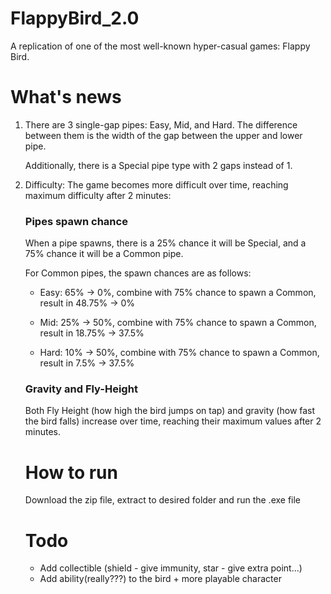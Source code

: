 # FlappyBird_2.0

A replication of one of the most well-known hyper-casual games: Flappy Bird.

# What's news

1. There are 3 single-gap pipes: Easy, Mid, and Hard. The difference between them is the width of the gap between the upper and lower pipe.
  
   Additionally, there is a Special pipe type with 2 gaps instead of 1.
   
2. Difficulty: The game becomes more difficult over time, reaching maximum difficulty after 2 minutes:

   ### Pipes spawn chance

   When a pipe spawns, there is a 25% chance it will be Special, and a 75% chance it will be a Common pipe.

   For Common pipes, the spawn chances are as follows:

   - Easy: 65% -> 0%, combine with 75% chance to spawn a Common, result in 48.75% -> 0%
   
   - Mid: 25% -> 50%, combine with 75% chance to spawn a Common, result in 18.75% -> 37.5%  

   - Hard: 10% -> 50%, combine with 75% chance to spawn a Common, result in	7.5% -> 37.5%

   ### Gravity and Fly-Height

   Both Fly Height (how high the bird jumps on tap) and gravity (how fast the bird falls) increase over time, reaching their maximum values after 2 minutes.

   # How to run

   Download the zip file, extract to desired folder and run the .exe file

   # Todo

   - Add collectible (shield - give immunity, star - give extra point...)
   - Add ability(really???) to the bird + more playable character

   
